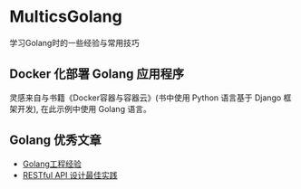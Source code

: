 # MulticsGolang

学习Golang时的一些经验与常用技巧

## Docker 化部署 Golang 应用程序
灵感来自与书籍《Docker容器与容器云》(书中使用 Python 语言基于 Django 框架开发), 在此示例中使用 Golang 语言。

## Golang 优秀文章
* [Golang工程经验](https://www.golang123.com/topic/1605)
* [RESTful API 设计最佳实践](https://www.golang123.com/topic/35)
